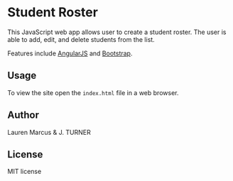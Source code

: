Student Roster
============

This JavaScript web app allows user to create a student roster. The user is able to add, edit, and delete students from the list.

Features include [AngularJS](https://angularjs.org/)
and [Bootstrap](http://http://getbootstrap.com/).


Usage
-----

To view the site open the `index.html` file
in a web browser.


Author
-----

Lauren Marcus & J. TURNER


License
-------

MIT license
